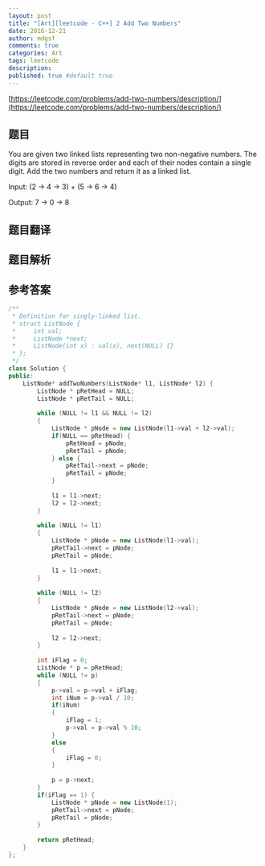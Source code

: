 ```yaml
---
layout: post
title: "[Art][leetcode - C++] 2 Add Two Numbers"
date: 2016-12-21
author: mdgsf
comments: true
categories: Art
tags: leetcode
description:
published: true #default true
---
```


[https://leetcode.com/problems/add-two-numbers/description/](https://leetcode.com/problems/add-two-numbers/description/)

## 题目

You are given two linked lists representing two non-negative numbers. 
The digits are stored in reverse order and each of their nodes contain a single digit. 
Add the two numbers and return it as a linked list.

Input: (2 -> 4 -> 3) + (5 -> 6 -> 4)

Output: 7 -> 0 -> 8

## 题目翻译

## 题目解析

## 参考答案

```cpp
/**
 * Definition for singly-linked list.
 * struct ListNode {
 *     int val;
 *     ListNode *next;
 *     ListNode(int x) : val(x), next(NULL) {}
 * };
 */
class Solution {
public:
    ListNode* addTwoNumbers(ListNode* l1, ListNode* l2) {
        ListNode * pRetHead = NULL;
        ListNode * pRetTail = NULL;
        
        while (NULL != l1 && NULL != l2)
        {
            ListNode * pNode = new ListNode(l1->val + l2->val);
            if(NULL == pRetHead) {
                pRetHead = pNode;
                pRetTail = pNode;
            } else {
                pRetTail->next = pNode;
                pRetTail = pNode;
            }
            
            l1 = l1->next;
            l2 = l2->next;
        }
        
        while (NULL != l1) 
        {
            ListNode * pNode = new ListNode(l1->val);
            pRetTail->next = pNode;
            pRetTail = pNode;
            
            l1 = l1->next;
        }
        
        while (NULL != l2) 
        {
            ListNode * pNode = new ListNode(l2->val);
            pRetTail->next = pNode;
            pRetTail = pNode;
            
            l2 = l2->next;
        }
        
        int iFlag = 0;
        ListNode * p = pRetHead;
        while (NULL != p)
        {
            p->val = p->val + iFlag;
            int iNum = p->val / 10;
            if(iNum)
            {
                iFlag = 1;
                p->val = p->val % 10;
            } 
            else
            {
                iFlag = 0;
            }
            
            p = p->next;
        }
        if(iFlag == 1) {
            ListNode * pNode = new ListNode(1);
            pRetTail->next = pNode;
            pRetTail = pNode;
        }
        
        return pRetHead;
    }
};
```
